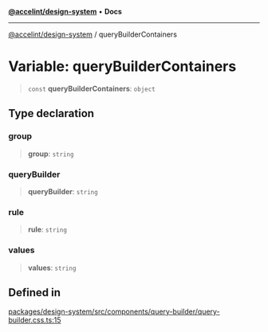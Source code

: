 [**@accelint/design-system**](../README.md) • **Docs**

***

[@accelint/design-system](../README.md) / queryBuilderContainers

# Variable: queryBuilderContainers

> `const` **queryBuilderContainers**: `object`

## Type declaration

### group

> **group**: `string`

### queryBuilder

> **queryBuilder**: `string`

### rule

> **rule**: `string`

### values

> **values**: `string`

## Defined in

[packages/design-system/src/components/query-builder/query-builder.css.ts:15](https://github.com/gohypergiant/standard-toolkit/blob/258694cea8ed8bbd956b3cf5da47c2c9debcf127/packages/design-system/src/components/query-builder/query-builder.css.ts#L15)

